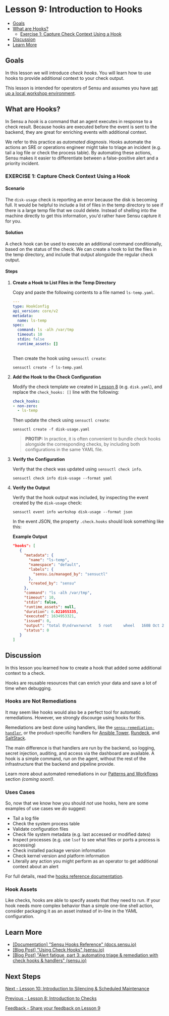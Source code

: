 # Lesson 9: Introduction to Hooks

- [Goals](#goals)
- [What are Hooks?](#what-are-hooks)
  - [Exercise 1: Capture Check Context Using a Hook](#exercise-1-capture-check-context-using-a-hook)
- [Discussion](#discussion)
- [Learn More](#learn-more)

## Goals

In this lesson we will introduce _check hooks_. 
You will learn how to use hooks to provide additional context to your check output. 

This lesson is intended for operators of Sensu and assumes you have [set up a local workshop environment][setup_workshop].

## What are Hooks? 

In Sensu a _hook_ is a command that an agent executes in response to a check result.
Because hooks are executed before the event is sent to the backend, they are great for enriching events with additional context.

We refer to this practice as  _automated diagnosis_. 
Hooks automate the actions an SRE or operations engineer might take to triage an incident (e.g. tail a log file or check the process table).
By automating these actions, Sensu makes it easier to differentiate between a false-positive alert and a priority incident.

### EXERCISE 1: Capture Check Context Using a Hook

#### Scenario

The `disk-usage` check is reporting an error because the disk is becoming full.
It would be helpful to include a list of files in the temp directory to see if there is a large temp file that we could delete.
Instead of shelling into the machine directly to get this information, you'd rather have Sensu capture it for you.

#### Solution

A check hook can be used to execute an additional command conditionally, based on the status of the check.
We can create a hook to list the files in the temp directory, and include that output alongside the regular check output.

#### Steps

1. **Create a Hook to List Files in the Temp Directory**
   
   Copy and paste the following contents to a file named `ls-temp.yaml`.
   
   ```yaml
   ---
   type: HookConfig
   api_version: core/v2
   metadata:
     name: ls-temp
   spec:
     command: ls -alh /var/tmp
     timeout: 10
     stdin: false
     runtime_assets: []
    
   ```

   Then create the hook using `sensuctl create`:

   ```shell
   sensuctl create -f ls-temp.yaml
   ```

1. **Add the Hook to the Check Configuration**

   Modify the check template we created in [Lesson 8](/lessons/operator/08/README.md#readme) (e.g. `disk.yaml`), and replace the `check_hooks: []` line with the following:
   
   ```yaml
   check_hooks:
   - non-zero:
     - ls-temp
   ```

   Then update the check using `sensuctl create`:

   ```shell
   sensuctl create -f disk-usage.yaml
   ```
   
   > **PROTIP:** In practice, it is often convenient to bundle check hooks alongside the corresponding checks, by including both configurations in the same YAML file.

1. **Verify the Configuration**

   Verify that the check was updated using `sensuctl check info`.

   ```shell
   sensuctl check info disk-usage --format yaml
   ```

1. **Verify the Output**

   Verify that the hook output was included, by inspecting the event created by the `disk-usage` check:

   ```shell
   sensuctl event info workshop disk-usage --format json
   ```

   In the event JSON, the property `.check.hooks` should look something like this:

   **Example Output**
   
   ```json
   "hooks": [
      {
        "metadata": {
          "name": "ls-temp",
          "namespace": "default",
          "labels": {
            "sensu.io/managed_by": "sensuctl"
          },
          "created_by": "sensu"
        },
        "command": "ls -alh /var/tmp",
        "timeout": 10,
        "stdin": false,
        "runtime_assets": null,
        "duration": 0.021055335,
        "executed": 1634953321,
        "issued": 0,
        "output": "total 0\ndrwxrwxrwt   5 root     wheel   160B Oct 22 17:35 .\ndrwxr-xr-x  32 root     wheel   1.0K Oct 19 10:24 ..\ndrwxr-xr-x   3 root     wheel    96B Sep 15 10:52 aud\nsrw-r--r--   1 thoward  wheel     0B Sep 30 10:32 filesystemui.socket\ndrwxr-xr-x   2 root     wheel    64B Sep 15 10:52 kernel_panics\n",
        "status": 0
      }
   ]
   ```

## Discussion

In this lesson you learned how to create a hook that added some additional context to a check.

Hooks are reusable resources that can enrich your data and save a lot of time when debugging.

### Hooks are Not Remediations

It may seem like hooks would also be a perfect tool for automatic remediations.
However, we strongly discourge using hooks for this.

Remediations are best done using handlers, like the [`sensu-remediation-handler`][sensu-remediation-handler], or the product-specific handlers for [Ansible Tower][sensu-ansible-handler], [Rundeck][sensu-rundeck-handler], and [SaltStack][sensu-saltstack-handler].

The main difference is that handlers are run by the backend, so logging, secret injection, auditing, and access via the dashboard are available.
A hook is a simple command, run on the agent, without the rest of the infrastructure that the backend and pipeline provide.

Learn more about automated remediations in our [Patterns and Workflows](#) section  _(coming soon!)_.

### Uses Cases

So, now that we know how you should *not* use hooks, here are some examples of use cases we *do* suggest:

- Tail a log file
- Check the system process table
- Validate configuration files
- Check file system metadata (e.g. last accessed or modified dates)
- Inspect processes (e.g. use `lsof` to see what files or ports a process is accessing)
- Check installed package version information
- Check kernel version and platform information
- Literally any action you might perform as an operator to get additional context about an alert

For full details, read the [hooks reference documentation](https://docs.sensu.io/sensu-go/latest/observability-pipeline/observe-schedule/hooks/). 

### Hook Assets 

Like checks, hooks are able to specify assets that they need to run.
If your hook needs more complex behavior than a simple one-line shell action, consider packaging it as an asset instead of in-line in the YAML configuration.

## Learn More
- [[Documentation] "Sensu Hooks Reference" (docs.sensu.io)](https://docs.sensu.io/sensu-go/latest/observability-pipeline/observe-schedule/hooks/)
- [[Blog Post] "Using Check Hooks" (sensu.io)](https://sensu.io/blog/using-check-hooks-a739a362961f)
- [[Blog Post] "Alert fatigue, part 3: automating triage & remediation with check hooks & handlers" (sensu.io)](https://sensu.io/blog/alert-fatigue-part-3-automating-triage-remediation-with-checks-hooks-handlers)

## Next Steps

[Next - Lesson 10: Introduction to Silencing & Scheduled Maintenance](../10/README.md#readme)

[Previous - Lesson 8: Introduction to Checks](../08/README.md#readme)

[Feedback - Share your feedback on Lesson 9](https://github.com/sensu/sensu-go-workshop/issues/new?template=lesson_feedback.md&labels=feedback%2Clesson-09&title=Lesson%209%20Feedback)

<!-- Some Commonly Used Named Links -->
[setup_workshop]: ../02/README.md#readme
[sensu_api_docs]: https://docs.sensu.io/sensu-go/latest/api/
[sensu-remediation-handler]: https://github.com/sensu/sensu-remediation-handler 
[sensu-ansible-handler]: https://bonsai.sensu.io/assets/sensu/sensu-ansible-handler
[sensu-rundeck-handler]: https://bonsai.sensu.io/assets/sensu/sensu-rundeck-handler
[sensu-saltstack-handler]: https://bonsai.sensu.io/assets/sensu/sensu-saltstack-handler

